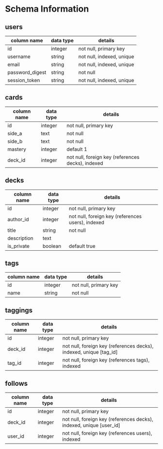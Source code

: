 # Schema Information

## users
column name     | data type | details
----------------|-----------|-----------------------
id              | integer   | not null, primary key
username        | string    | not null, indexed, unique
email           | string    | not null, indexed, unique
password_digest | string    | not null
session_token   | string    | not null, indexed, unique

## cards
column name | data type | details
------------|-----------|-----------------------
id          | integer   | not null, primary key
side_a      | text      | not null
side_b      | text      | not null
mastery     | integer   | default 1
deck_id     | integer   | not null, foreign key (references decks), indexed

## decks
column name | data type | details
------------|-----------|-----------------------
id          | integer   | not null, primary key
author_id   | integer   | not null, foreign key (references users), indexed
title       | string    | not null
description | text      |
is_private  | boolean   | default true

## tags
column name | data type | details
------------|-----------|-----------------------
id          | integer   | not null, primary key
name        | string    | not null

## taggings
column name | data type | details
------------|-----------|-----------------------
id          | integer   | not null, primary key
deck_id     | integer   | not null, foreign key (references decks), indexed, unique [tag_id]
tag_id      | integer   | not null, foreign key (references tags), indexed

## follows
column name | data type | details
------------|-----------|-----------------------
id          | integer   | not null, primary key
deck_id     | integer   | not null, foreign key (references decks), indexed, unique [user_id]
user_id     | integer   | not null, foreign key (references users), indexed
